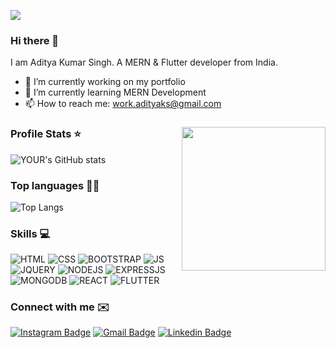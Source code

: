![](https://komarev.com/ghpvc/?username=adityaxpique&color=green)

### Hi there 👋
I am Aditya Kumar Singh. A MERN & Flutter developer from India.

- 🔭 I’m currently working on my portfolio
- 🌱 I’m currently learning MERN Development
- 📫 How to reach me: work.adityaks@gmail.com

### <img align='right' src="https://media.giphy.com/media/u2pmTWUi0MXjyrMaVj/giphy.gif" width="230">

### Profile Stats ⭐️

![YOUR's GitHub stats](https://github-readme-stats.vercel.app/api?username=adityaxpique&show_icons=true&theme=radical)

### Top languages 👨‍💻

![Top Langs](https://github-readme-stats.vercel.app/api/top-langs/?username=adityaxpique&layout=compact&theme=radical)

### Skills 💻
![HTML](https://img.shields.io/badge/HTML-239120?style=for-the-badge&logo=html5&logoColor=white)
![CSS](https://img.shields.io/badge/CSS3-1572B6?style=for-the-badge&logo=css3&logoColor=white)
![BOOTSTRAP](https://img.shields.io/badge/Bootstrap-563D7C?style=for-the-badge&logo=bootstrap&logoColor=white)
![JS](https://img.shields.io/badge/JavaScript-323330?style=for-the-badge&logo=javascript&logoColor=F7DF1E)
![JQUERY](https://img.shields.io/badge/jQuery-0769AD?style=for-the-badge&logo=jquery&logoColor=white)
![NODEJS](  https://img.shields.io/badge/Node.js-43853D?style=for-the-badge&logo=node.js&logoColor=white)
![EXPRESSJS](https://img.shields.io/badge/Express.js-404D59?style=for-the-badge)
![MONGODB](  https://img.shields.io/badge/MongoDB-4EA94B?style=for-the-badge&logo=mongodb&logoColor=white)
![REACT](https://img.shields.io/badge/React-20232A?style=for-the-badge&logo=react&logoColor=61DAFB)
![FLUTTER](https://img.shields.io/badge/Flutter-02569B?style=for-the-badge&logo=flutter&logoColor=white)

### Connect with me ✉️
[![Instagram Badge](https://img.shields.io/badge/-adityaa.aks-e4405f?style=flat-square&logo=Instagram&logoColor=white&link=https://www.instagram.com/adityaa.aks/)](https://www.instagram.com/adityaa.aks/)
[![Gmail Badge](https://img.shields.io/badge/-19103197adityakumarsingh-d14836?style=flat-square&logo=Gmail&logoColor=white&link=mailto:19103197adityakumarsingh@gmail.com)](mailto:19103197adityakumarsingh@gmail.com)
[![Linkedin Badge](https://img.shields.io/badge/-AdityaKumarSingh-blue?style=flat-square&logo=Linkedin&logoColor=white&link=https://www.linkedin.com/in/aditya-kumar-singh-1973b61b1/)](https://www.linkedin.com/in/aditya-kumar-singh-1973b61b1/)
<br />


